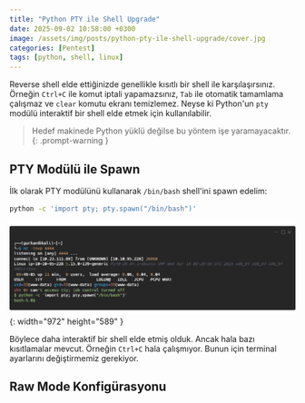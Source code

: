 ```yaml
---
title: "Python PTY ile Shell Upgrade"
date: 2025-09-02 10:58:00 +0300
image: /assets/img/posts/python-pty-ile-shell-upgrade/cover.jpg
categories: [Pentest]
tags: [python, shell, linux]
---
```


Reverse shell elde ettiğinizde genellikle kısıtlı bir shell ile karşılaşırsınız. Örneğin `Ctrl+C` ile komut iptali yapamazsınız, `Tab` ile otomatik tamamlama çalışmaz ve `clear` komutu ekranı temizlemez. Neyse ki Python'un `pty` modülü interaktif bir shell elde etmek için kullanılabilir.

> Hedef makinede Python yüklü değilse bu yöntem işe yaramayacaktır.
{: .prompt-warning }

## PTY Modülü ile Spawn

İlk olarak PTY modülünü kullanarak `/bin/bash` shell'ini spawn edelim:

```bash 
python -c 'import pty; pty.spawn("/bin/bash")'
```

![Python PTY ile Spawn Edilen Shell](/assets/img/posts/python-pty-ile-shell-upgrade/img1.png){: width="972" height="589" }

Böylece daha interaktif bir shell elde etmiş olduk. Ancak hala bazı kısıtlamalar mevcut. Örneğin `Ctrl+C` hala çalışmıyor. Bunun için terminal ayarlarını değiştirmemiz gerekiyor.

## Raw Mode Konfigürasyonu

